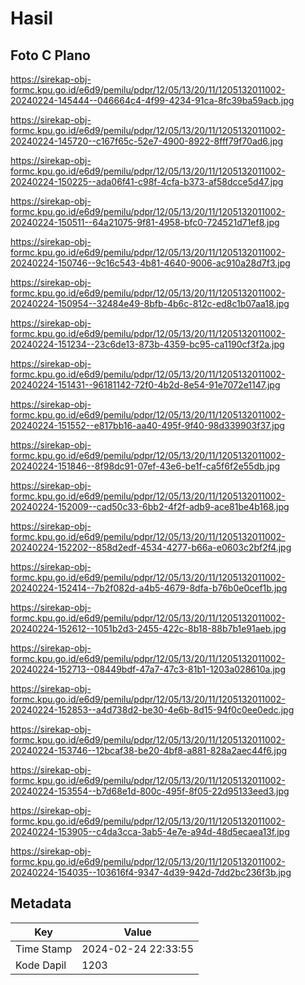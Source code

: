 # Hasil

## Foto C Plano

https://sirekap-obj-formc.kpu.go.id/e6d9/pemilu/pdpr/12/05/13/20/11/1205132011002-20240224-145444--046664c4-4f99-4234-91ca-8fc39ba59acb.jpg

https://sirekap-obj-formc.kpu.go.id/e6d9/pemilu/pdpr/12/05/13/20/11/1205132011002-20240224-145720--c167f65c-52e7-4900-8922-8fff79f70ad6.jpg

https://sirekap-obj-formc.kpu.go.id/e6d9/pemilu/pdpr/12/05/13/20/11/1205132011002-20240224-150225--ada06f41-c98f-4cfa-b373-af58dcce5d47.jpg

https://sirekap-obj-formc.kpu.go.id/e6d9/pemilu/pdpr/12/05/13/20/11/1205132011002-20240224-150511--64a21075-9f81-4958-bfc0-724521d71ef8.jpg

https://sirekap-obj-formc.kpu.go.id/e6d9/pemilu/pdpr/12/05/13/20/11/1205132011002-20240224-150746--9c16c543-4b81-4640-9006-ac910a28d7f3.jpg

https://sirekap-obj-formc.kpu.go.id/e6d9/pemilu/pdpr/12/05/13/20/11/1205132011002-20240224-150954--32484e49-8bfb-4b6c-812c-ed8c1b07aa18.jpg

https://sirekap-obj-formc.kpu.go.id/e6d9/pemilu/pdpr/12/05/13/20/11/1205132011002-20240224-151234--23c6de13-873b-4359-bc95-ca1190cf3f2a.jpg

https://sirekap-obj-formc.kpu.go.id/e6d9/pemilu/pdpr/12/05/13/20/11/1205132011002-20240224-151431--96181142-72f0-4b2d-8e54-91e7072e1147.jpg

https://sirekap-obj-formc.kpu.go.id/e6d9/pemilu/pdpr/12/05/13/20/11/1205132011002-20240224-151552--e817bb16-aa40-495f-9f40-98d339903f37.jpg

https://sirekap-obj-formc.kpu.go.id/e6d9/pemilu/pdpr/12/05/13/20/11/1205132011002-20240224-151846--8f98dc91-07ef-43e6-be1f-ca5f6f2e55db.jpg

https://sirekap-obj-formc.kpu.go.id/e6d9/pemilu/pdpr/12/05/13/20/11/1205132011002-20240224-152009--cad50c33-6bb2-4f2f-adb9-ace81be4b168.jpg

https://sirekap-obj-formc.kpu.go.id/e6d9/pemilu/pdpr/12/05/13/20/11/1205132011002-20240224-152202--858d2edf-4534-4277-b66a-e0603c2bf2f4.jpg

https://sirekap-obj-formc.kpu.go.id/e6d9/pemilu/pdpr/12/05/13/20/11/1205132011002-20240224-152414--7b2f082d-a4b5-4679-8dfa-b76b0e0cef1b.jpg

https://sirekap-obj-formc.kpu.go.id/e6d9/pemilu/pdpr/12/05/13/20/11/1205132011002-20240224-152612--1051b2d3-2455-422c-8b18-88b7b1e91aeb.jpg

https://sirekap-obj-formc.kpu.go.id/e6d9/pemilu/pdpr/12/05/13/20/11/1205132011002-20240224-152713--08449bdf-47a7-47c3-81b1-1203a028610a.jpg

https://sirekap-obj-formc.kpu.go.id/e6d9/pemilu/pdpr/12/05/13/20/11/1205132011002-20240224-152853--a4d738d2-be30-4e6b-8d15-94f0c0ee0edc.jpg

https://sirekap-obj-formc.kpu.go.id/e6d9/pemilu/pdpr/12/05/13/20/11/1205132011002-20240224-153746--12bcaf38-be20-4bf8-a881-828a2aec44f6.jpg

https://sirekap-obj-formc.kpu.go.id/e6d9/pemilu/pdpr/12/05/13/20/11/1205132011002-20240224-153554--b7d68e1d-800c-495f-8f05-22d95133eed3.jpg

https://sirekap-obj-formc.kpu.go.id/e6d9/pemilu/pdpr/12/05/13/20/11/1205132011002-20240224-153905--c4da3cca-3ab5-4e7e-a94d-48d5ecaea13f.jpg

https://sirekap-obj-formc.kpu.go.id/e6d9/pemilu/pdpr/12/05/13/20/11/1205132011002-20240224-154035--103616f4-9347-4d39-942d-7dd2bc236f3b.jpg


## Metadata

| Key        | Value               |
| ---------- | ------------------- |
| Time Stamp | 2024-02-24 22:33:55 |
| Kode Dapil | 1203                |



